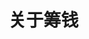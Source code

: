 # 关于筹钱

<div><figure><img src="../.gitbook/assets/-KNkcUkK4qygSnQz4-001.jpg" alt=""><figcaption></figcaption></figure> <figure><img src="../.gitbook/assets/-KNkcUkK4qygSnQz4-002.jpg" alt=""><figcaption></figcaption></figure> <figure><img src="../.gitbook/assets/-KNkcUkK4qygSnQz4-003.jpg" alt=""><figcaption></figcaption></figure> <figure><img src="../.gitbook/assets/-KNkcUkK4qygSnQz4-004.jpg" alt=""><figcaption></figcaption></figure> <figure><img src="../.gitbook/assets/-KNkcUkK4qygSnQz4-005.jpg" alt=""><figcaption></figcaption></figure> <figure><img src="../.gitbook/assets/-KNkcUkK4qygSnQz4-006.jpg" alt=""><figcaption></figcaption></figure> <figure><img src="../.gitbook/assets/-KNkcUkK4qygSnQz4-007.jpg" alt=""><figcaption></figcaption></figure> <figure><img src="../.gitbook/assets/-KNkcUkK4qygSnQz4-008.jpg" alt=""><figcaption></figcaption></figure> <figure><img src="../.gitbook/assets/-KNkcUkK4qygSnQz4-009.jpg" alt=""><figcaption></figcaption></figure></div>
